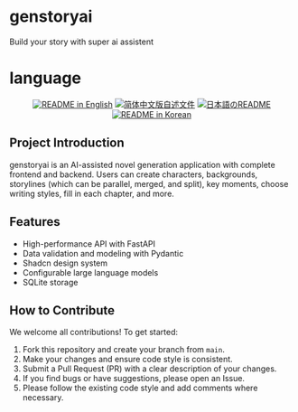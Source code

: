 # genstoryai
Build your story with super ai assistent

# language

<p align="center">
  <a href="./README.md"><img alt="README in English" src="https://img.shields.io/badge/English-d9d9d9"></a>
  <a href="./README.cn.md"><img alt="简体中文版自述文件" src="https://img.shields.io/badge/简体中文-d9d9d9"></a>
  <a href="./README.ja.md"><img alt="日本語のREADME" src="https://img.shields.io/badge/日本語-d9d9d9"></a>
  <a href="./README.kr.md"><img alt="README in Korean" src="https://img.shields.io/badge/한국어-d9d9d9"></a>
</p>

## Project Introduction

genstoryai is an AI-assisted novel generation application with complete frontend and backend.
Users can create characters, backgrounds, storylines (which can be parallel, merged, and split), key moments, choose writing styles, fill in each chapter, and more.

## Features
- High-performance API with FastAPI
- Data validation and modeling with Pydantic
- Shadcn design system
- Configurable large language models
- SQLite storage

## How to Contribute

We welcome all contributions! To get started:

1. Fork this repository and create your branch from `main`.
2. Make your changes and ensure code style is consistent.
3. Submit a Pull Request (PR) with a clear description of your changes.
4. If you find bugs or have suggestions, please open an Issue.
5. Please follow the existing code style and add comments where necessary.

